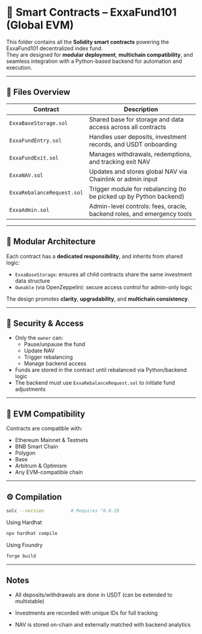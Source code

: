 # 📜 Smart Contracts – ExxaFund101 (Global EVM)

This folder contains all the **Solidity smart contracts** powering the ExxaFund101 decentralized index fund.  
They are designed for **modular deployment**, **multichain compatibility**, and seamless integration with a Python-based backend for automation and execution.

---

## 📁 Files Overview

| Contract                     | Description                                                                 |
|-----------------------------|-----------------------------------------------------------------------------|
| `ExxaBaseStorage.sol`       | Shared base for storage and data access across all contracts                |
| `ExxaFundEntry.sol`         | Handles user deposits, investment records, and USDT onboarding              |
| `ExxaFundExit.sol`          | Manages withdrawals, redemptions, and tracking exit NAV                    |
| `ExxaNAV.sol`               | Updates and stores global NAV via Chainlink or admin input                  |
| `ExxaRebalanceRequest.sol`  | Trigger module for rebalancing (to be picked up by Python backend)          |
| `ExxaAdmin.sol`             | Admin-level controls: fees, oracle, backend roles, and emergency tools      |

---

## 🧩 Modular Architecture

Each contract has a **dedicated responsibility**, and inherits from shared logic:

- `ExxaBaseStorage`: ensures all child contracts share the same investment data structure
- `Ownable` (via OpenZeppelin): secure access control for admin-only logic

The design promotes **clarity**, **upgradability**, and **multichain consistency**.

---

## 🔐 Security & Access

- Only the `owner` can:
  - Pause/unpause the fund
  - Update NAV
  - Trigger rebalancing
  - Manage backend access
- Funds are stored in the contract until rebalanced via Python/backend logic
- The backend must use `ExxaRebalanceRequest.sol` to initiate fund adjustments

---

## 🔗 EVM Compatibility

Contracts are compatible with:

- Ethereum Mainnet & Testnets
- BNB Smart Chain
- Polygon
- Base
- Arbitrum & Optimism
- Any EVM-compatible chain

---

## ⚙ Compilation

```bash
solc --version          # Requires ^0.8.29
```
Using Hardhat
```bash
npx hardhat compile
```
Using Foundry
```bash
forge build
```

---

## Notes

- All deposits/withdrawals are done in USDT (can be extended to multistable)

- Investments are recorded with unique IDs for full tracking

- NAV is stored on-chain and externally matched with backend analytics


